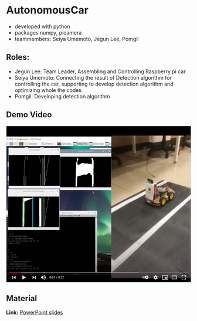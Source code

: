 # AutonomousCar
* developed with python
* packages numpy, picamera
* teammembers: Seiya Umemoto, Jegun Lee, Pomgil

## Roles:
- Jegun Lee: Team Leader, Assembling and Controlling Raspberry pi car
- Seiya Umemoto: Connecting the result of Detection algorithm for controlling the car, supporting to develop detection algorithm and optimizing whole the codes
- Pomgil: Developing detection algorithm

## Demo Video
[![autonomous car](https://github.com/Together-with-the-moon/AutonomousCar/blob/master/readme/autonomouscar.jpg?raw=true)](https://youtu.be/DSIlrhuBWs4)

## Material
**Link:** [PowerPoint slides](https://sunmoonackr-my.sharepoint.com/:p:/g/personal/seiyau77_sunmoon_ac_kr/EY6CqBG3xVJAu36RNsrrO70B2t3JgG9ES5d0viZKn1TVkQ?e=R4EhdY)